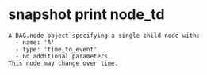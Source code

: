 # snapshot print node_td

    A DAG.node object specifying a single child node with:
      - name: 'A'
      - type: 'time_to_event'
      - no additional parameters
    This node may change over time.

